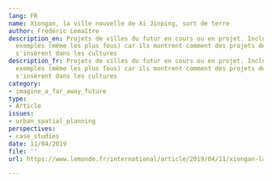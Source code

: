 ```yaml
---
lang: FR
name: Xiongan, la ville nouvelle de Xi Jinping, sort de terre
author: Frédéric Lemaître
description_en: Projets de villes du futur en cours ou en projet. Inclure les quatre
  exemples (même les plus fous) car ils montrent comment des projets de ville du futur
  s'insèrent dans les cultures
description_fr: Projets de villes du futur en cours ou en projet. Inclure les quatre
  exemples (même les plus fous) car ils montrent comment des projets de ville du futur
  s'insèrent dans les cultures
category:
- imagine_a_far_away_future
type:
- Article
issues:
- urban_spatial_planning
perspectives:
- case_studies
date: 11/04/2019
file: ''
url: https://www.lemonde.fr/international/article/2019/04/11/xiongan-la-ville-nouvelle-de-xi-jinping-sort-de-terre_5448614_3210.html

---
```

